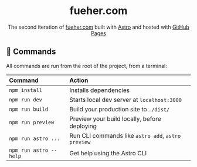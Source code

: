 <h1 align="center">
  fueher.com
</h1>
<p align="center">
  The second iteration of <a href="https://fueher.com" target="_blank">fueher.com</a> built with <a href="https://astro.build" target="_blank">Astro</a> and hosted with <a href="https://pages.github.com" target="_blank">GitHub Pages</a>
</p>



## 🧞 Commands

All commands are run from the root of the project, from a terminal:

| Command                | Action                                             |
| :--------------------- | :------------------------------------------------- |
| `npm install`          | Installs dependencies                              |
| `npm run dev`          | Starts local dev server at `localhost:3000`        |
| `npm run build`        | Build your production site to `./dist/`            |
| `npm run preview`      | Preview your build locally, before deploying       |
| `npm run astro ...`    | Run CLI commands like `astro add`, `astro preview` |
| `npm run astro --help` | Get help using the Astro CLI                       |

